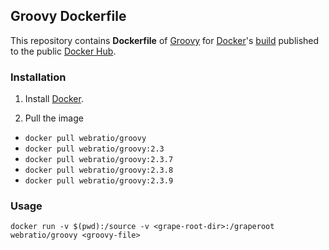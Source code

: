 ## Groovy Dockerfile

This repository contains **Dockerfile** of [Groovy](http://groovy.codehaus.org/) for [Docker](https://www.docker.com/)'s [build](https://registry.hub.docker.com/u/webratio/groovy/) published to the public [Docker Hub](https://hub.docker.com/).

### Installation

1. Install [Docker](https://www.docker.com/).

2. Pull the image 
  * `docker pull webratio/groovy`
  * `docker pull webratio/groovy:2.3`
  * `docker pull webratio/groovy:2.3.7`
  * `docker pull webratio/groovy:2.3.8`
  * `docker pull webratio/groovy:2.3.9`
  
### Usage

    docker run -v $(pwd):/source -v <grape-root-dir>:/graperoot webratio/groovy <groovy-file> 
